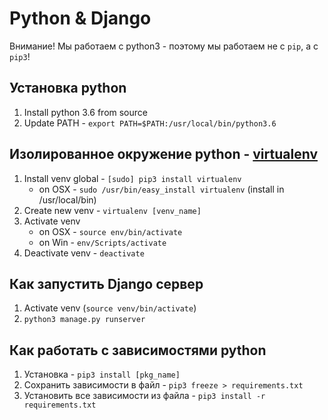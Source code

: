 # Python & Django

Внимание! Мы работаем с python3 - поэтому мы работаем не с `pip`, а с `pip3`!

## Установка python

1. Install python 3.6 from source
2. Update PATH - `export PATH=$PATH:/usr/local/bin/python3.6`

## Изолированное окружение python - [virtualenv](https://virtualenv.pypa.io/en/stable/userguide/)

1. Install venv global - `[sudo] pip3 install virtualenv`
	* on OSX - `sudo /usr/bin/easy_install virtualenv` (install in /usr/local/bin)
2. Create new venv - `virtualenv [venv_name]`
3. Activate venv
	* on OSX - `source env/bin/activate`
	* on Win - `env/Scripts/activate`
4. Deactivate venv - `deactivate`

## Как запустить Django сервер

1. Activate venv (`source venv/bin/activate`)
2. `python3 manage.py runserver`

## Как работать с зависимостями python

1. Установка - `pip3 install [pkg_name]`
2. Сохранить зависимости в файл - `pip3 freeze > requirements.txt`
3. Установить все зависимости из файла - `pip3 install -r requirements.txt`